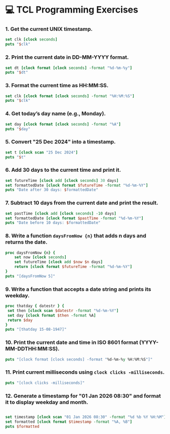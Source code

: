# 💻 TCL Programming Exercises

### 1. Get the current UNIX timestamp.
```tcl
set clk [clock seconds]
puts "$clk"
```

### 2. Print the current date in DD-MM-YYYY format.
```tcl
set dt [clock format [clock seconds] -format "%d-%m-%y"]
puts "$dt" 
```

### 3. Format the current time as HH:MM:SS.
```tcl
set clk [clock format [clock seconds] -format "%H:%M:%S"]
puts "$clk" 
```

### 4. Get today’s day name (e.g., Monday).
```tcl
set day [clock format [clock seconds] -format "%A"]
puts "$day"
```

### 5. Convert "25 Dec 2024" into a timestamp.
```tcl
set t [clock scan "25 Dec 2024"]
puts "$t"
```

### 6. Add 30 days to the current time and print it.
```tcl
set futureTime [clock add [clock seconds] 30 days]
set formattedDate [clock format $futureTime -format "%d-%m-%Y"]
puts "Date after 30 days: $formattedDate"
```

### 7. Subtract 10 days from the current date and print the result.
```tcl
set pastTime [clock add [clock seconds] -10 days]
set formattedDate [clock format $pastTime -format "%d-%m-%Y"]
puts "Date before 10 days: $formattedDate"
````

### 8. Write a function `daysFromNow {n}` that adds n days and returns the date.
```tcl
proc daysFromNow {n} {
    set now [clock seconds]
    set futureTime [clock add $now $n days]
    return [clock format $futureTime -format "%d-%m-%Y"]
}
puts "[daysFromNow 5]"
```

### 9. Write a function that accepts a date string and prints its weekday.
```tcl
proc thatday { datestr } { 
 set then [clock scan $datestr -format "%d-%m-%Y"]
 set day [clock format $then -format %A]
 return $day
}
puts "[thatday 15-08-1947]"
```

### 10. Print the current date and time in ISO 8601 format (YYYY-MM-DDTHH:MM:SS).
```tcl
puts "[clock format [clock seconds] -format "%d-%m-%y %H:%M:%S"]"
```

### 11. Print current milliseconds using `clock clicks -milliseconds`.
```tcl
puts "[clock clicks -milliseconds]"
```

### 12. Generate a timestamp for "01 Jan 2026 08:30" and format it to display weekday and month.
```tcl

set timestamp [clock scan "01 Jan 2026 08:30" -format "%d %b %Y %H:%M"]
set formatted [clock format $timestamp -format "%A, %B"]
puts $formatted
```


